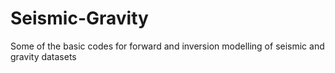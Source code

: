 # Seismic-Gravity
Some of the basic codes for forward and inversion modelling of seismic and gravity datasets
